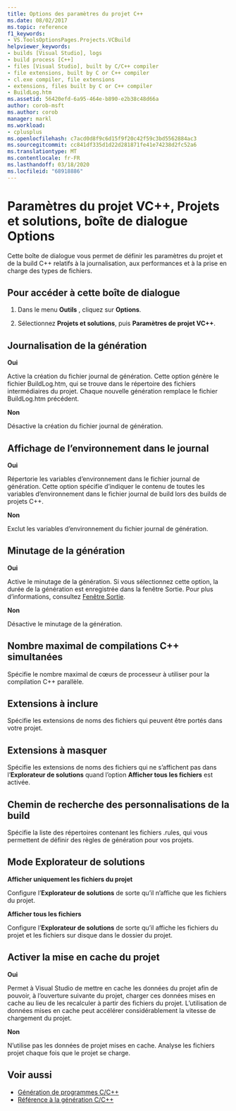 ```yaml
---
title: Options des paramètres du projet C++
ms.date: 08/02/2017
ms.topic: reference
f1_keywords:
- VS.ToolsOptionsPages.Projects.VCBuild
helpviewer_keywords:
- builds [Visual Studio], logs
- build process [C++]
- files [Visual Studio], built by C/C++ compiler
- file extensions, built by C or C++ compiler
- cl.exe compiler, file extensions
- extensions, files built by C or C++ compiler
- BuildLog.htm
ms.assetid: 56420efd-6a95-464e-b890-e2b38c48d66a
author: corob-msft
ms.author: corob
manager: markl
ms.workload:
- cplusplus
ms.openlocfilehash: c7acd0d8f9c6d15f9f20c42f59c3bd5562884ac3
ms.sourcegitcommit: cc841df335d1d22d281871fe41e74238d2fc52a6
ms.translationtype: MT
ms.contentlocale: fr-FR
ms.lasthandoff: 03/18/2020
ms.locfileid: "68918886"
---
```

# <a name="vc-project-settings-projects-and-solutions-options-dialog-box"></a>Paramètres du projet VC++, Projets et solutions, boîte de dialogue Options

Cette boîte de dialogue vous permet de définir les paramètres du projet et de la build C++ relatifs à la journalisation, aux performances et à la prise en charge des types de fichiers.

## <a name="to-access-this-dialog-box"></a>Pour accéder à cette boîte de dialogue

1. Dans le menu **Outils** , cliquez sur **Options**.

2. Sélectionnez **Projets et solutions**, puis **Paramètres de projet VC++**.

## <a name="build-logging"></a>Journalisation de la génération

 **Oui**

  Active la création du fichier journal de génération. Cette option génère le fichier BuildLog.htm, qui se trouve dans le répertoire des fichiers intermédiaires du projet. Chaque nouvelle génération remplace le fichier BuildLog.htm précédent.

 **Non**

  Désactive la création du fichier journal de génération.

## <a name="show-environment-in-log"></a>Affichage de l’environnement dans le journal

 **Oui**

Répertorie les variables d’environnement dans le fichier journal de génération. Cette option spécifie d’indiquer le contenu de toutes les variables d’environnement dans le fichier journal de build lors des builds de projets C++.

 **Non**

Exclut les variables d’environnement du fichier journal de génération.

## <a name="build-timing"></a>Minutage de la génération

 **Oui**

  Active le minutage de la génération. Si vous sélectionnez cette option, la durée de la génération est enregistrée dans la fenêtre Sortie. Pour plus d’informations, consultez [Fenêtre Sortie](../../ide/reference/output-window.md).

 **Non**

Désactive le minutage de la génération.

## <a name="maximum-concurrent-c-compilations"></a>Nombre maximal de compilations C++ simultanées

Spécifie le nombre maximal de cœurs de processeur à utiliser pour la compilation C++ parallèle.

## <a name="extensions-to-include"></a>Extensions à inclure

Spécifie les extensions de noms des fichiers qui peuvent être portés dans votre projet.

## <a name="extensions-to-hide"></a>Extensions à masquer

Spécifie les extensions de noms des fichiers qui ne s’affichent pas dans l’**Explorateur de solutions** quand l’option **Afficher tous les fichiers** est activée.

## <a name="build-customization-search-path"></a>Chemin de recherche des personnalisations de la build

Spécifie la liste des répertoires contenant les fichiers .rules, qui vous permettent de définir des règles de génération pour vos projets.

## <a name="solution-explorer-mode"></a>Mode Explorateur de solutions

**Afficher uniquement les fichiers du projet**

Configure l’**Explorateur de solutions** de sorte qu’il n’affiche que les fichiers du projet.

**Afficher tous les fichiers**

Configure l’**Explorateur de solutions** de sorte qu’il affiche les fichiers du projet et les fichiers sur disque dans le dossier du projet.

## <a name="enable-project-caching"></a>Activer la mise en cache du projet

**Oui**

Permet à Visual Studio de mettre en cache les données du projet afin de pouvoir, à l’ouverture suivante du projet, charger ces données mises en cache au lieu de les recalculer à partir des fichiers du projet. L’utilisation de données mises en cache peut accélérer considérablement la vitesse de chargement du projet.

**Non**

N’utilise pas les données de projet mises en cache. Analyse les fichiers projet chaque fois que le projet se charge.

## <a name="see-also"></a>Voir aussi

- [Génération de programmes C/C++](/cpp/build/projects-and-build-systems-cpp)
- [Référence à la génération C/C++](/cpp/build/reference/c-cpp-building-reference)